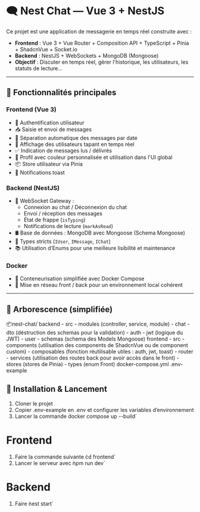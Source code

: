 # 🗨️ Nest Chat  — Vue 3 + NestJS

Ce projet est une application de messagerie en temps réel construite avec :

- **Frontend** : Vue 3 + Vue Router + Composition API + TypeScript + Pinia + ShadcnVue + Socket.io
- **Backend** : NestJS + WebSockets + MongoDB (Mongoose)  
- **Objectif** : Discuter en temps réel, gérer l'historique, les utilisateurs, les statuts de lecture...

---

## 🚀 Fonctionnalités principales

### Frontend (Vue 3)

- 🔐 Authentification utilisateur
- 📥 Saisie et envoi de messages  
- 📆 Séparation automatique des messages par date
- 👥 Affichage des utilisateurs tapant en temps réel  
- ✅ Indication de messages lus / délivrés 
- 🎨 Profil avec couleur personnalisée et utilisation dans l'UI global
- 📦 Store utilisateur via Pinia  
- 🔔 Notifications toast  

### Backend (NestJS)

- 📡 WebSocket Gateway :
  - Connexion au chat / Déconnexion du chat
  - Envoi / réception des messages  
  - État de frappe (`isTyping`)  
  - Notifications de lecture (`markAsRead`)  
- 🛢️ Base de données : MongoDB avec Mongoose (Schema Mongoose)
- 🧪 Types stricts (`IUser`, `IMessage`, `IChat`)
- 📚 Utilisation d’Enums pour une meilleure lisibilité et maintenance

### Docker 
- 🐳 Conteneurisation simplifiée avec Docker Compose
- 🔗 Mise en réseau front / back pour un environnement local cohérent

---

## 📁 Arborescence (simplifiée)

📦nest-chat/
  backend
    - src
      - modules (controller, service, module)
        - chat
          - dto (déstruction des schemas pour la validation)
        - auth
          - jwt (logique du JWT)
        - user
      - schemas (schema des Models Mongoose)
  frontend
    - src
      - components (utilisation des components de ShadcnVue ou de component custom)
      - composables (fonction réutilisable utiles : auth, jwt, toast)
      - router
      - services (utilisation des routes back pour avoir accès dans le front)
      - stores (stores de Pinia)
      - types (enum Front)
  docker-compose.yml
  .env-example

## 🔧 Installation & Lancement

1. Cloner le projet
2. Copier .env-example en .env et configurer les variables d’environnement
3. Lancer la commande d̀ocker compose up --build`

# Frontend 
1. Faire la commande suivante c̀d frontend`
2. Lancer le serveur avec ǹpm run dev`

# Backend
1. Faire ǹest start`

